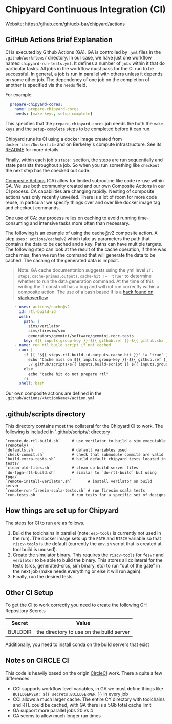 Chipyard Continuous Integration (CI)
===========

Website: https://gihub.com/gh/ucb-bar/chipyard/actions

GitHub Actions Brief Explanation
---------------------------

CI is executed by Github Actions (GA). GA is controlled by `.yml` files in the `.github/workflows/` directory.
In our case, we have just one workflow named `chipyard-run-tests.yml`.
It defines a number of `jobs` within it that do particular tasks.
All jobs in the workflow must pass for the CI run to be successful.
In general, a job is run in parallel with others unless it depends on some other job.
The dependency of one job on the completion of another is specified via the `needs` field.

For example:
```yaml
  prepare-chipyard-cores:
    name: prepare-chipyard-cores
    needs: [make-keys, setup-complete]
```
This specifies that the `prepare-chipyard-cores` job needs the both the `make-keys` and the `setup-complete` steps to
be completed before it can run.

Chipyard runs its CI using a docker image created from `dockerfiles/Dockerfile` and on Berkeley's compute infrastructure.
See its [README](../dockerfiles/README.md) for more details.

Finally, within each job's `steps:` section, the steps are run sequentially and state persists throughout a job.
So when you run something like `checkout` the next step has the checked out code.

[Composite Actions](https://docs.github.com/en/actions/creating-actions) (CA) allow for limited subroutine like code re-use within GA.
We use both community created and our own Composite Actions in our CI process. CA capabilities are changing rapidly.
Nesting of composite actions was only recently unveiled. There is a lot of room for more code reuse, in particular
we specify things over and over like docker image tag and checkout commands.

One use of CA: our process relies on caching to avoid running time-consuming and intensive tasks more often than necessary.

The following is an example of using the cache@v2 composite action. A step `uses: actions/cache@v2` which take as parameters the
path that contains the data to be cached and a key. Paths can have multiple targets.
The following step can look at the result of the cache operation, if there was cache miss, then we run the command that
will generate the data to be cached. The caching of the generated data is implicit.
>Note: GA cache documentation suggests using the yml level `if: steps.cache-primes.outputs.cache-hit != 'true'` to
> determine whether to run the data generation command.
> At the time of this writing the if construct has a bug and will not run correctly within a composite action. The use
> of a bash based if is a [hack found on stackoverflow](https://stackoverflow.com/questions/65473359/github-action-unable-to-add-if-condition-in-steps)
```yaml
    - uses: actions/cache@v2
      id: rtl-build-id
      with:
        path: |
          sims/verilator
          sims/firesim/sim
          generators/gemmini/software/gemmini-rocc-tests
        key: ${{ inputs.group-key }}-${{ github.ref }}-${{ github.sha }}
    - name: run rtl build script if not cached
      run: |
        if [[ "${{ steps.rtl-build-id.outputs.cache-hit }}" != 'true' ]]; then
          echo "Cache miss on ${{ inputs.group-key }}-${{ github.ref }}-${{ github.sha }}"
          ./.github/scripts/${{ inputs.build-script }} ${{ inputs.group-key }} ${{ inputs.build-type }}
        else
          echo "cache hit do not prepare rtl"
        fi
      shell: bash
```

Our own composite actions are defined in the `.github/actions/<ActionName>/action.yml`

.github/scripts directory
-------------------

This directory contains most the collateral for the Chipyard CI to work.
The following is included in `.github/scripts/: directory

    `remote-do-rtl-build.sh`     # use verilator to build a sim executable (remotely)
    `defaults.sh`                # default variables used
    `check-commit.sh`            # check that submodule commits are valid
    `build-extra-tests.sh`       # build default chipyard tests located in tests/
    `clean-old-files.sh`         # clean up build server files
    `do-fpga-rtl-build.sh`       # similar to `do-rtl-build` but using fpga/
    `remote-install-verilator.sh`       # install verilator on build server
    `remote-run-firesim-scala-tests.sh` # run firesim scala tests
    `run-tests.sh                # run tests for a specific set of designs

How things are set up for Chipyard
---------------------------------

The steps for CI to run are as follows.
1. Build the toolchains in parallel (note: `esp-tools` is currently not used in the run).
The docker image sets up the `PATH` and `RISCV` variable so that `riscv-tools` is the default (currently the `env.sh` script that is created at tool build is unused).
2. Create the simulator binary.
This requires the `riscv-tools` for `fesvr` and `verilator` to be able to build the binary.
This stores all collateral for the tests (srcs, generated-srcs, sim binary, etc) to run "out of the gate" in the next job (make needs everything or else it will run again).
3. Finally, run the desired tests.

Other CI Setup
--------------

To get the CI to work correctly you need to create the following GH Repository Secrets

| Secret | Value |
| -------| ------------- |
| BUILDDIR | the directory to use on the build server |

Additionally, you need to install conda on the build servers that exist

Notes on CIRCLE CI
------------------
This code is heavily based on the origin [CircleCI]() work. There a quite a few differences
- CCI supports workflow level variables, in GA we must define things like `BUILDSERVER: ${{ secrets.BUILDSERVER }}` in every job
- CCI allows a much larger cache. The entire CY directory with toolchains and RTL could be cached, with GA there is a 5Gb total cache limit
- GA support more parallel jobs 20 vs 4
- GA seems to allow much longer run times
